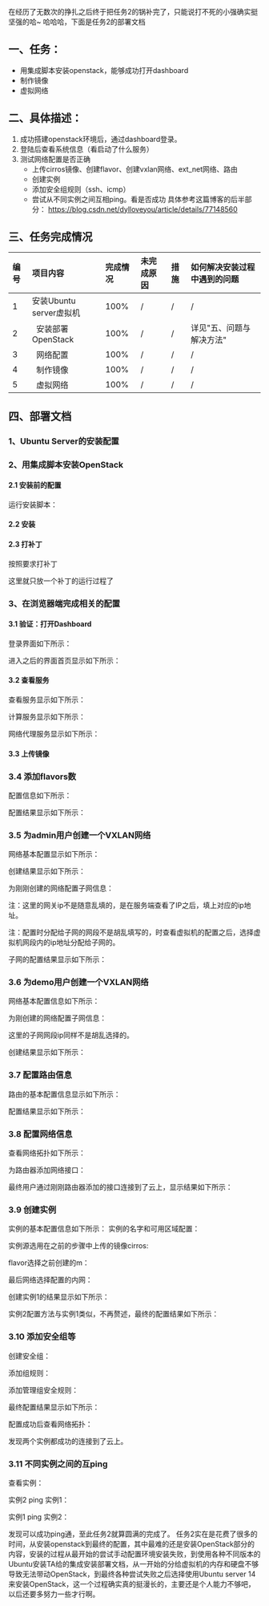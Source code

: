 在经历了无数次的挣扎之后终于把任务2的锅补完了，只能说打不死的小强确实挺坚强的哈~ 哈哈哈，下面是任务2的部署文档
## 一、任务：
- 用集成脚本安装openstack，能够成功打开dashboard
- 制作镜像
- 虚拟网络

## 二、具体描述：
1. 成功搭建openstack环境后，通过dashboard登录。
2. 登陆后查看系统信息（看启动了什么服务）
3. 测试网络配置是否正确
    - 上传cirros镜像、创建flavor、创建vxlan网络、ext_net网络、路由
    - 创建实例
    - 添加安全组规则（ssh、icmp）
    - 尝试从不同实例之间互相ping。看是否成功
    具体参考这篇博客的后半部分：
    https://blog.csdn.net/dylloveyou/article/details/77148560 
    
## 三、任务完成情况
| 编号  | 项目内容 | 完成情况  | 未完成原因  | 措施  | 如何解决安装过程中遇到的问题 |
| :--- | :--------| :--------|:------------|:------| :-----------|
| 1    | 安装Ubuntu server虚拟机 |  100%  | / | /| / |
| 2    |   安装部署OpenStack|  100%  | / |/ | 详见"五、问题与解决方法" |
| 3    |   网络配置| 100%  | / | /| /|
| 4    |   制作镜像| 100% |  / | /| /|
| 5    |   虚拟网络| 100% |  / | /| /|

## 四、部署文档
### 1、Ubuntu Server的安装配置

### 2、用集成脚本安装OpenStack
#### 2.1 安装前的配置
运行安装脚本：

#### 2.2 安装

#### 2.3 打补丁
按照要求打补丁


这里就只放一个补丁的运行过程了

### 3、在浏览器端完成相关的配置
#### 3.1 验证：打开Dashboard
登录界面如下所示：

进入之后的界面首页显示如下所示：


#### 3.2 查看服务
查看服务显示如下所示：


计算服务显示如下所示：


网络代理服务显示如下所示：


#### 3.3 上传镜像

### 3.4 添加flavors数
配置信息如下所示：


配置结果显示如下所示：


### 3.5 为admin用户创建一个VXLAN网络
网络基本配置显示如下所示：


创建结果显示如下所示：


为刚刚创建的网络配置子网信息：


注：这里的网关ip不是随意乱填的，是在服务端查看了IP之后，填上对应的ip地址。


注：配置时分配给子网的网段不是胡乱填写的，时查看虚拟机的配置之后，选择虚拟机网段内的ip地址分配给子网的。


子网的配置结果显示如下所示：


### 3.6 为demo用户创建一个VXLAN网络

网络基本配置信息如下所示：


为刚创建的网络配置子网信息：


这里的子网网段ip同样不是胡乱选择的。

创建结果显示如下所示：


### 3.7 配置路由信息
路由的基本配置信息显示如下所示：


配置结果显示如下所示：


### 3.8 配置网络信息
查看网络拓扑如下所示：


为路由器添加网络接口：


最终用户通过刚刚路由器添加的接口连接到了云上，显示结果如下所示：


### 3.9 创建实例
实例的基本配置信息如下所示：
实例的名字和可用区域配置：


实例源选用在之前的步骤中上传的镜像cirros:


flavor选择之前创建的m：


最后网络选择配置的内网：


创建实例1的结果显示如下所示：


实例2配置方法与实例1类似，不再赘述，最终的配置结果如下所示：


### 3.10 添加安全组等
创建安全组：


添加组规则：


添加管理组安全规则：


最终配置结果显示如下所示：

配置成功后查看网络拓扑：


发现两个实例都成功的连接到了云上。

### 3.11 不同实例之间的互ping
查看实例：


实例2 ping 实例1：


实例1 ping 实例2：


发现可以成功ping通，至此任务2就算圆满的完成了。
任务2实在是花费了很多的时间，从安装openstack到最终的配置，其中最难的还是安装OpenStack部分的内容，安装的过程从最开始的尝试手动配置环境安装失败，到使用各种不同版本的Ubuntu安装TA给的集成安装部署文档，从一开始的分给虚拟机的内存和硬盘不够导致无法带动OpenStack，到最终各种尝试失败之后选择使用Ubuntu server 14来安装OpenStack，这一个过程确实真的挺漫长的，主要还是个人能力不够吧，以后还要多努力一些才行啊。
